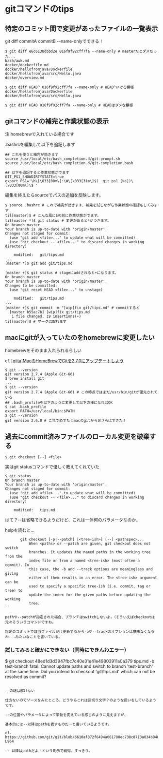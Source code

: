 # gitコマンドのtips
## 特定のコミット間で変更があったファイルの一覧表示
git diff commitA commitB --name-onlyでできる！
```
$ git diff e6c6138dbbd2e 016f9f92cff7fa --name-only # masterだとダメだった...
bash/awk.md
docker/dockerfile.md
docker/hellofromjava/Dockerfile
docker/hellofromjava/src/Hello.java
docker/overview.md

$ git diff HEAD^ 016f9f92cff7fa --name-only # HEAD^いける模様
docker/hellofromjava/Dockerfile
docker/hellofromjava/src/Hello.java

$ git diff HEAD 016f9f92cff7fa --name-only # HEADはダメな模様
```

## gitコマンドの補完と作業状態の表示
注:homebrewで入れている場合です

.bashrcを編集して以下を追記します
```
## これを使うと補完が効きます
source /usr/local/etc/bash_completion.d/git-prompt.sh
source /usr/local/etc/bash_completion.d/git-completion.bash

## 以下を追記すると作業状態がでます
GIT_PS1_SHOWDIRTYSTATE=true
export PS1='\h\[\033[00m\]:\W\[\033[31m\]$(__git_ps1 [%s])\[\033[00m\]\$ '
```

編集を終えたらsourceでパスの追加を反映します。
```
$ source .bashrc # これで補完が効きます、補完を試しながら作業状態の確認もしてみます
til[master]$ # こんな風に$の前に作業状態がでます。
til[master *]$ git status # 変更があると*がつきます。
On branch master
Your branch is up-to-date with 'origin/master'.
Changes not staged for commit:
  (use "git add <file>..." to update what will be committed)
  (use "git checkout -- <file>..." to discard changes in working directory)

	modified:   git/tips.md
...
[master *]$ git add git/tips.md

[master +]$ git status # stageにaddされると+になります。
On branch master
Your branch is up-to-date with 'origin/master'.
Changes to be committed:
  (use "git reset HEAD <file>..." to unstage)

	modified:   git/tips.md
...
[master +]$ git commit -m "[wip]fix git/tips.md" # commitすると
  [master b55ac7b] [wip]fix git/tips.md
   1 file changed, 19 insertions(+)
til[master]$ # マークは取れます
```

## macにgitが入っていたのをhomebrewに変更したい
homebrewをそのまま入れられるらしい

cf. [[qiita]MacのHomeBrewでGitを2.7.0にアップデートしよう](http://qiita.com/suzutan/items/44bcf20df711675c525c)

```
$ git --version
git version 2.7.4 (Apple Git-66)
$ brew install git
...
$ git --version
git version 2.7.4 (Apple Git-66) # この時点ではまだ/usr/bin/gitが優先されている
## .bash_profileを以下のように変更して以下の様になればOK
$ cat .bash_profile
export PATH=/usr/local/bin:$PATH
$ git --version
git version 2.6.0 # これでめでたくmacのgitからおさらばできた！
```

## 過去にcommit済みファイルのローカル変更を破棄する
```
$ git checkout [--] <file>
```

実はgit statusコマンドで優しく教えてくれていた

```
$ git status
On branch master
Your branch is up-to-date with 'origin/master'.
Changes not staged for commit:
  (use "git add <file>..." to update what will be committed)
  (use "git checkout -- <file>..." to discard changes in working directory)

	modified:   tips.md
```

はて？--は省略できるようだけど、これは一体何のパラメータなのか...

helpを読むと...

```
       git checkout [-p|--patch] [<tree-ish>] [--] <pathspec>...
           When <paths> or --patch are given, git checkout does not switch
           branches. It updates the named paths in the working tree from the
           index file or from a named <tree-ish> (most often a commit). In
           this case, the -b and --track options are meaningless and giving
           either of them results in an error. The <tree-ish> argument can be
           used to specify a specific tree-ish (i.e. commit, tag or tree) to
           update the index for the given paths before updating the working
           tree.
``

pathや--patchが指定された場合、ブランチはswitchしないよ。（そういえばcheckoutは元々そういうコマンドですね。

指定のコミットで該当ファイルだけ更新するから-bや--trackのオプションは意味なくなるわ...みたいなことを書いている。

```
### 試してみると確かにできない（同時にできんわエラー）
$ git checkout 48ed1d3d3947fbc7c40e31e41e49803911a0a379 tips.md -b test-branch
fatal: Cannot update paths and switch to branch 'test-branch' at the same time.
Did you intend to checkout 'git/tips.md' which can not be resolved as commit?
```

--の謎は解けない

仕方ないのでソースをみたところ、どうやらこれは区切り文字？のような扱いをしているようです。

--の位置やパラメータによって挙動を変えている感じのように見えますが、

基本的には--以降はpathを表すものだーと書いているようです。

cf. https://github.com/git/git/blob/6610af872f6494a061780ec738c8713a034b848b/builtin/checkout.c#L900-L964

-- 以降はpathだよ！という明示で納得、すっきり。
